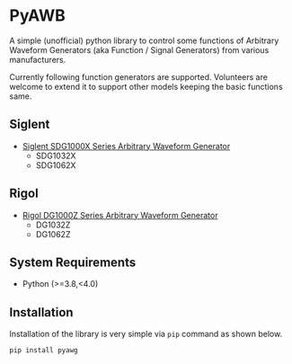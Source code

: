 # PyAWB

A simple (unofficial) python library to control some functions of Arbitrary Waveform Generators (aka Function / Signal Generators) from various manufacturers.

Currently following function generators are supported. Volunteers are welcome to extend it to support other models keeping the basic functions same.

## Siglent
- [Siglent SDG1000X Series Arbitrary Waveform Generator](https://www.siglenteu.com/download/8715/?tmstv=1740404771) 
  - SDG1032X
  - SDG1062X

## Rigol
- [Rigol DG1000Z Series Arbitrary Waveform Generator](https://www.batronix.com/pdf/Rigol/ProgrammingGuide/DG1000Z_ProgrammingGuide_EN.pdf)
  - DG1032Z
  - DG1062Z

## System Requirements

- Python (>=3.8,<4.0)

## Installation

Installation of the library is very simple via `pip` command as shown below.

`pip install pyawg`

